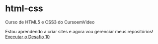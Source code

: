 # html-css
 Curso de HTML5 e CSS3 do CursoemVideo

 Estou aprendendo a criar sites e agora vou gerenciar meus repositórios!
 <a href="https://tiago-rangel.github.io/html-css/desafios/android.html"> Executar o Desafio 10</a>
